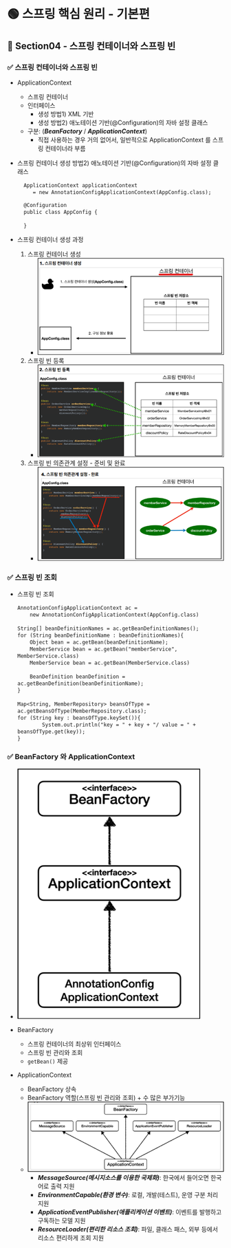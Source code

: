 # 🟢 스프링 핵심 원리 - 기본편

## 📄 Section04 - 스프링 컨테이너와 스프링 빈
### ✅ 스프링 컨테이너와 스프링 빈
- ApplicationContext
    - 스프링 컨테이너
    - 인터페이스
        - 생성 방법1) XML 기반
        - 생성 방법2) 애노테이션 기반(@Configuration)의 자바 설정 클래스
    - 구분: (**_BeanFactory_** / **_ApplicationContext_**)
        - 직접 사용하는 경우 거의 없어서, 일반적으로 ApplicationContext 를 스프링 컨테이너라 부름


- 스프링 컨테이너 생성 방법2) 애노테이션 기반(@Configuration)의 자바 설정 클래스
  ```
    ApplicationContext applicationContext 
       = new AnnotationConfigApplicationContext(AppConfig.class);
  ```
  ```
    @Configuration
    public class AppConfig {
  
    }
  ```


- 스프링 컨테이너 생성 과정
  1. 스프링 컨테이너 생성
     - ![img4_1.png](file/img4_1.png)
  2. 스프링 빈 등록
     - ![img4_2.png](file/img4_2.png)
  3. 스프링 빈 의존관계 설정 - 준비 및 완료
     - ![img4_3.png](file/img4_3.png)


### ✅ 스프링 빈 조회
- 스프링 빈 조회
    ```
    AnnotationConfigApplicationContext ac = 
        new AnnotationConfigApplicationContext(AppConfig.class)

    String[] beanDefinitionNames = ac.getBeanDefinitionNames();
    for (String beanDefinitionName : beanDefinitionNames){
        Object bean = ac.getBean(beanDefinitionName);
        MemberService bean = ac.getBean("memberService", MemberService.class)
        MemberService bean = ac.getBean(MemberService.class)
  
        BeanDefinition beanDefinition = ac.getBeanDefinition(beanDefinitionName);
    }
  
    Map<String, MemberRepository> beansOfType = ac.getBeansOfType(MemberRepository.class);
    for (String key : beansOfType.keySet()){
            System.out.println("key = " + key + "/ value = " + beansOfType.get(key));
    }
    ```


### ✅ BeanFactory 와 ApplicationContext
- ![img4_4.png](file/img4_4.png)
- BeanFactory
  - 스프링 컨테이너의 최상위 인터페이스
  - 스프링 빈 관리와 조회
  - `getBean()` 제공


- ApplicationContext
  - BeanFactory 상속
  - BeanFactory 역할(스프링 빈 관리와 조회) + 수 많은 부가기능
  - ![img4_5.png](file/img4_5.png)
    - **_MessageSource(메시지소스를 이용한 국제화)_**: 한국에서 들어오면 한국어로 출력 지원
    - **_EnvironmentCapable(환경 변수)_**: 로컬, 개발(테스트), 운영 구분 처리 지원
    - **_ApplicationEventPublisher(애플리케이션 이벤트)_**: 이벤트를 발행하고 구독하는 모델 지원
    - **_ResourceLoader(편리한 리소스 조회)_**: 파일, 클래스 패스, 외부 등에서 리소스 편리하게 조회 지원  